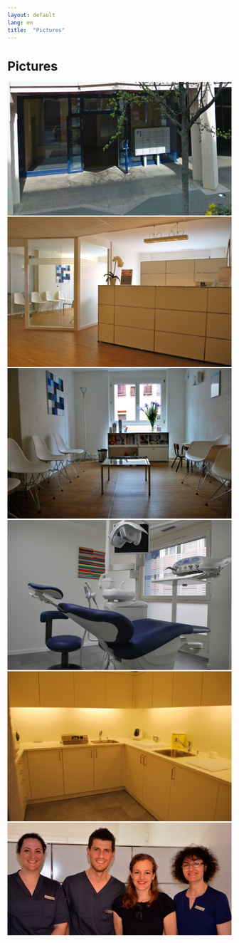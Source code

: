```yaml
---
layout: default
lang: en
title:  "Pictures"
---
```


# Pictures

<div class="toto">
  <img src="/photos/entree-cabinet.jpg" alt="Entrée" />
  <img src="/photos/reception.jpg" alt="Réception" />
  <img src="/photos/salle-attente.jpg" alt="Sale d'attente" />
  <img src="/photos/salle-de-traitements.jpg" alt="Salle de traitements" />
  <img src="/photos/salle-de-sterilisation.jpg" alt="Salle de stérilisation" />
  <img src="/photos/equipe-du-cabinet.jpg" alt="L'équipe du cabinet dentaire Barthelemy" />
</div>
